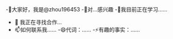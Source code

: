 -👋大家好，我是@zhou196453
-👀对...感兴趣
-🌱我目前正在学习......
- 💞️ 我正在寻找合作...
- 📫如何联系我……
-😄代词：......
-⚡有趣的事实：......

<!---
zhou196453/zhou196453 是一个✨特殊✨存储库，因为它的“README.md”（此文件）出现在你的 GitHub 个人资料中。
您点击可以“预览”链接查看您的更改。
--->
